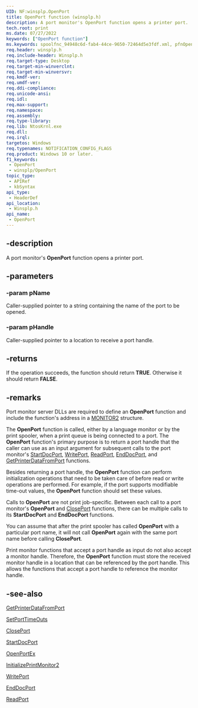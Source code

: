 ```yaml
---
UID: NF:winsplp.OpenPort
title: OpenPort function (winsplp.h)
description: A port monitor's OpenPort function opens a printer port.
tech.root: print
ms.date: 07/27/2022
keywords: ["OpenPort function"]
ms.keywords: spoolfnc_94948c6d-fab4-44ce-9650-72464d5e3fdf.xml, pfnOpenPort, print.openport, OpenPort, pfnOpenPort function [Print Devices], winsplp/pfnOpenPort
req.header: winsplp.h
req.include-header: Winsplp.h
req.target-type: Desktop
req.target-min-winverclnt: 
req.target-min-winversvr: 
req.kmdf-ver: 
req.umdf-ver: 
req.ddi-compliance: 
req.unicode-ansi: 
req.idl: 
req.max-support: 
req.namespace: 
req.assembly: 
req.type-library: 
req.lib: NtosKrnl.exe
req.dll: 
req.irql: 
targetos: Windows
req.typenames: NOTIFICATION_CONFIG_FLAGS
req.product: Windows 10 or later.
f1_keywords:
 - OpenPort
 - winsplp/OpenPort
topic_type:
 - APIRef
 - kbSyntax
api_type:
 - HeaderDef
api_location:
 - Winsplp.h
api_name:
 - OpenPort
---
```


## -description

A port monitor's **OpenPort** function opens a printer port.

## -parameters

### -param pName

Caller-supplied pointer to a string containing the name of the port to be opened.

### -param pHandle

Caller-supplied pointer to a location to receive a port handle.

## -returns

If the operation succeeds, the function should return **TRUE**. Otherwise it should return **FALSE**.

## -remarks

Port monitor server DLLs are required to define an **OpenPort** function and include the function's address in a [MONITOR2](..\winsplp\ns-winsplp-_monitor2.md) structure.

The **OpenPort** function is called, either by a language monitor or by the print spooler, when a print queue is being connected to a port. The **OpenPort** function's primary purpose is to return a port handle that the caller can use as an input argument for subsequent calls to the port monitor's [StartDocPort](/previous-versions/ff562710(v=vs.85)), [WritePort](..\winsplp\nf-winsplp-writeport.md), [ReadPort](..\winsplp\nf-winsplp-readport.md), [EndDocPort](/previous-versions/ff548742(v=vs.85)), and [GetPrinterDataFromPort](/previous-versions/ff550506(v=vs.85)) functions.

Besides returning a port handle, the **OpenPort** function can perform initialization operations that need to be taken care of before read or write operations are performed. For example, if the port supports modifiable time-out values, the **OpenPort** function should set these values.

Calls to **OpenPort** are not print job-specific. Between each call to a port monitor's **OpenPort** and [ClosePort](..\winsplp\nf-winsplp-closeport.md) functions, there can be multiple calls to its **StartDocPort** and **EndDocPort** functions.

You can assume that after the print spooler has called **OpenPort** with a particular port name, it will not call **OpenPort** again with the same port name before calling **ClosePort**.

Print monitor functions that accept a port handle as input do not also accept a monitor handle. Therefore, the **OpenPort** function must store the received monitor handle in a location that can be referenced by the port handle. This allows the functions that accept a port handle to reference the monitor handle.

## -see-also

[GetPrinterDataFromPort](/previous-versions/ff550506(v=vs.85))

[SetPortTimeOuts](/previous-versions/ff562630(v=vs.85))

[ClosePort](..\winsplp\nf-winsplp-closeport.md)

[StartDocPort](/previous-versions/ff562710(v=vs.85))

[OpenPortEx](/previous-versions/ff559596(v=vs.85))

[InitializePrintMonitor2](..\winsplp\nf-winsplp-initializeprintmonitor2.md)

[WritePort](..\winsplp\nf-winsplp-writeport.md)

[EndDocPort](/previous-versions/ff548742(v=vs.85))

[ReadPort](..\winsplp\nf-winsplp-readport.md)
